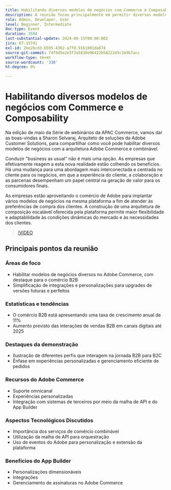 ```yaml
---
title: Habilitando diversos modelos de negócios com Commerce e Composability
description: A reunião focou principalmente em permitir diversos modelos de negócios no Adobe Commerce, destacando as tendências de crescimento do comércio B2B, enfatizando a importância de simplificar integrações para atualizações contínuas, apresentando interações personalizadas de B2B para B2C por meio de uma demonstração, discutindo recursos do Adobe Commerce como suporte omnicanal e integração em malha de API, enfatizando os benefícios dos serviços de comércio combinável, introduzindo o App Builder para personalizações escaláveis e gerenciamento de assinaturas na plataforma.
role: Admin, Developer, User
level: Beginner, Intermediate
doc-type: Event
duration: 3594
last-substantial-update: 2024-06-15T00:00:00Z
jira: KT-15741
exl-id: 2be2bcd3-b595-4362-a7f8-91b1001da874
source-git-commit: 74f9d5e2e3f3a5830e96422b58222d3c3a9b7acc
workflow-type: tm+mt
source-wordcount: '330'
ht-degree: 0%

---
```


# Habilitando diversos modelos de negócios com Commerce e Composability

Na edição de maio da Série de webinários da APAC Commerce, vamos dar as boas-vindas a Sharon Selvaraj, Arquiteto de soluções da Adobe Customer Solutions, para compartilhar como você pode habilitar diversos modelos de negócios com a arquitetura Adobe Commerce e combinável.

Conduzir &quot;business as usual&quot; não é mais uma opção. As empresas que efetivamente reagem a esta nova realidade estão colhendo os benefícios. Há uma mudança para uma abordagem mais interconectada e centrada no cliente para os negócios, em que a experiência do cliente, a colaboração e as parcerias desempenham um papel central na geração de valor para os consumidores finais.

As empresas estão aproveitando o comércio de Adobe para implantar vários modelos de negócios na mesma plataforma a fim de atender às preferências de compra dos clientes. A construção de uma arquitetura de composição escalável oferecida pela plataforma permite maior flexibilidade e adaptabilidade às condições dinâmicas do mercado e às necessidades dos clientes.

>[!VIDEO](https://video.tv.adobe.com/v/3429800/?learn=on)

## Principais pontos da reunião

### Áreas de foco

* Habilitar modelos de negócios diversos no Adobe Commerce, com destaque para o comércio B2B
* Simplificação de integrações e personalizações para upgrades de versões futuras e perfeitos

### Estatísticas e tendências

* O comércio B2B está apresentando uma taxa de crescimento anual de 11%
* Aumento previsto das interações de vendas B2B em canais digitais até 2025

### Destaques da demonstração

* Ilustração de diferentes perfis que interagem na jornada B2B para B2C
* Ênfase em experiências personalizadas e gerenciamento eficiente de pedidos

### Recursos do Adobe Commerce

* Suporte omnicanal
* Experiências personalizadas
* Integração com sistemas de terceiros por meio da malha de API e do App Builder

### Aspectos Tecnológicos Discutidos

* Importância dos serviços de comércio combinável
* Utilização da malha de API para orquestração
* Uso de eventos do Adobe para personalização e extensão da plataforma

### Benefícios do App Builder

* Personalizações dimensionáveis
* Integrações
* Gerenciamento de assinaturas no Adobe Commerce
